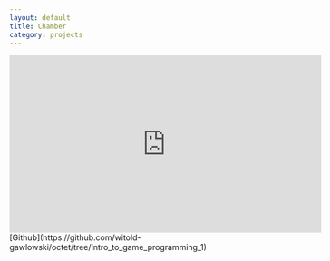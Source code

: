 ```yaml
---
layout: default
title: Chamber
category: projects
---
```

<iframe width="550" height="313" src="https://www.youtube.com/embed/3NrM0mTncqI" frameborder="0" allowfullscreen></iframe>
[Github](https://github.com/witold-gawlowski/octet/tree/Intro_to_game_programming_1)
